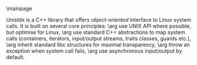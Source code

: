\mainpage

Unistdx is a C++ library that offers *object-oriented* interface to Linux
system calls. It is built on several core principles:
\arg use UNIX API where possible, but optimise for Linux,
\arg use standard C++ abstractions to map system calls (containers, iterators,
  input/output streams, traits classes, guards etc.),
\arg inherit standard libc structures for maximal transparency,
\arg throw an exception when system call fails,
\arg use asynchronous input/output by default.
